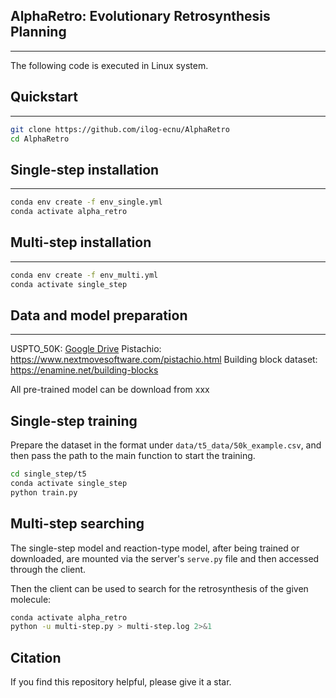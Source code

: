 ## AlphaRetro: Evolutionary Retrosynthesis Planning
---

The following code is executed in Linux system.

## Quickstart
---
```bash
git clone https://github.com/ilog-ecnu/AlphaRetro
cd AlphaRetro
```

## Single-step installation
---
```bash
conda env create -f env_single.yml
conda activate alpha_retro
```

## Multi-step installation
---
```bash
conda env create -f env_multi.yml
conda activate single_step
```

## Data and model preparation
---
USPTO_50K: [Google Drive](https://drive.google.com/drive/folders/1-7Y_Yp-_0yz7J9zYzJV6vjZ-J0lx0X0q?usp=sharing)
Pistachio: https://www.nextmovesoftware.com/pistachio.html
Building block dataset: https://enamine.net/building-blocks

All pre-trained model can be download from xxx

## Single-step training
Prepare the dataset in the format under `data/t5_data/50k_example.csv`, and then pass the path to the main function to start the training.
```bash
cd single_step/t5
conda activate single_step
python train.py
```

## Multi-step searching
The single-step model and reaction-type model, after being trained or downloaded, are mounted via the server's `serve.py` file and then accessed through the client.

Then the client can be used to search for the retrosynthesis of the given molecule:
```bash
conda activate alpha_retro
python -u multi-step.py > multi-step.log 2>&1
```

## Citation
If you find this repository helpful, please give it a star.